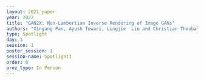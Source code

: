 ```yaml
---
layout: 2021_paper
year: 2022
title: "GAN2X: Non-Lambertian Inverse Rendering of Image GANs"
authors: "Xingang Pan, Ayush Tewari, Lingjie  Liu and Christian Theobalt"
type: Spotlight
day: 1
session: 1
poster_session: 1
session-name: Spotlight1
order: 6
prez_type: In Person
---
```


